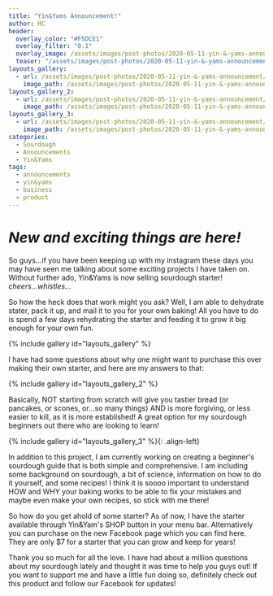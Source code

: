 ```yaml
---
title: "Yin&Yams Announcement!"
author: HC
header:
  overlay_color: "#F5DCE1"
  overlay_filter: "0.1"
  overlay_image: /assets/images/post-photos/2020-05-11-yin-&-yams-announcement/header.jpg
  teaser: "/assets/images/post-photos/2020-05-11-yin-&-yams-announcement/header.jpg"
layouts_gallery:
  - url: /assets/images/post-photos/2020-05-11-yin-&-yams-announcement/0.png
    image_path: /assets/images/post-photos/2020-05-11-yin-&-yams-announcement/0.png
layouts_gallery_2:
  - url: /assets/images/post-photos/2020-05-11-yin-&-yams-announcement/1.png
    image_path: /assets/images/post-photos/2020-05-11-yin-&-yams-announcement/1.png
layouts_gallery_3:
  - url: /assets/images/post-photos/2020-05-11-yin-&-yams-announcement/2.png
    image_path: /assets/images/post-photos/2020-05-11-yin-&-yams-announcement/2 small.png
categories:
  - Sourdough
  - Announcements
  - Yin&Yams
tags:
  - announcements
  - yin&yams
  - business
  - product
---
```


# ***New and exciting things are here!***

So guys...if you have been keeping up with my instagram these days you may have seen me talking about some exciting projects I have taken on. Without further ado, Yin&Yams is now selling sourdough starter! *cheers...whistles...* 

So how the heck does that work might you ask? Well, I am able to dehydrate stater, pack it up, and mail it to you for your own baking! All you have to do is spend a few days rehydrating the starter and feeding it to grow it big enough for your own fun. 

{% include gallery id="layouts_gallery" %}

I have had some questions about why one might want to purchase this over making their own starter, and here are my answers to that: 

{% include gallery id="layouts_gallery_2" %}

Basically, NOT starting from scratch will give you tastier bread (or pancakes, or scones, or...so many things) AND is more forgiving, or less easier to kill, as it is more established! A great option for my sourdough beginners out there who are looking to learn! 

{% include gallery id="layouts_gallery_3" %}{: .align-left}

In addition to this project, I am currently working on creating a beginner's sourdough guide that is both simple and comprehensive. I am including some background on sourdough, a bit of science, information on how to do it yourself, and some recipes! I think it is soooo important to understand HOW and WHY your baking works to be able to fix your mistakes and maybe even make your own recipes, so stick with me there! 


So how do you get ahold of some starter? As of now, I have the starter available through Yin&Yam's SHOP button in your menu bar. Alternatively you can purchase on the new Facebook page which you can find here. They are only $7 for a starter that you can grow and keep for years! 


Thank you so much for all the love. I have had about a million questions about my sourdough lately and thought it was time to help you guys out! If you want to support me and have a little fun doing so, definitely check out this product and follow our Facebook for updates!

